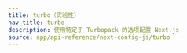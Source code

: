 ```yaml
---
title: turbo（实验性）
nav_title: turbo
description: 使用特定于 Turbopack 的选项配置 Next.js
source: app/api-reference/next-config-js/turbo
---
```


